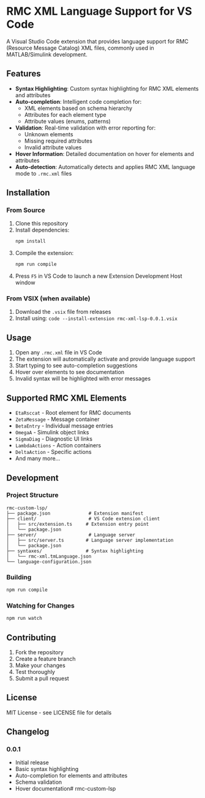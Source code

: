 # RMC XML Language Support for VS Code

A Visual Studio Code extension that provides language support for RMC (Resource Message Catalog) XML files, commonly used in MATLAB/Simulink development.

## Features

- **Syntax Highlighting**: Custom syntax highlighting for RMC XML elements and attributes
- **Auto-completion**: Intelligent code completion for:
   - XML elements based on schema hierarchy
   - Attributes for each element type
   - Attribute values (enums, patterns)
- **Validation**: Real-time validation with error reporting for:
   - Unknown elements
   - Missing required attributes
   - Invalid attribute values
- **Hover Information**: Detailed documentation on hover for elements and attributes
- **Auto-detection**: Automatically detects and applies RMC XML language mode to `.rmc.xml` files

## Installation

### From Source

1. Clone this repository
2. Install dependencies:
    ```bash
    npm install
    ```
3. Compile the extension:
    ```bash
    npm run compile
    ```
4. Press `F5` in VS Code to launch a new Extension Development Host window

### From VSIX (when available)

1. Download the `.vsix` file from releases
2. Install using: `code --install-extension rmc-xml-lsp-0.0.1.vsix`

## Usage

1. Open any `.rmc.xml` file in VS Code
2. The extension will automatically activate and provide language support
3. Start typing to see auto-completion suggestions
4. Hover over elements to see documentation
5. Invalid syntax will be highlighted with error messages

## Supported RMC XML Elements

- `EtaRsccat` - Root element for RMC documents
- `ZetaMessage` - Message container
- `BetaEntry` - Individual message entries
- `OmegaA` - Simulink object links
- `SigmaDiag` - Diagnostic UI links
- `LambdaActions` - Action containers
- `DeltaAction` - Specific actions
- And many more...

## Development

### Project Structure

```
rmc-custom-lsp/
├── package.json              # Extension manifest
├── client/                   # VS Code extension client
│   ├── src/extension.ts     # Extension entry point
│   └── package.json
├── server/                   # Language server
│   ├── src/server.ts        # Language server implementation
│   └── package.json
├── syntaxes/                # Syntax highlighting
│   └── rmc-xml.tmLanguage.json
└── language-configuration.json
```

### Building

```bash
npm run compile
```

### Watching for Changes

```bash
npm run watch
```

## Contributing

1. Fork the repository
2. Create a feature branch
3. Make your changes
4. Test thoroughly
5. Submit a pull request

## License

MIT License - see LICENSE file for details

## Changelog

### 0.0.1
- Initial release
- Basic syntax highlighting
- Auto-completion for elements and attributes
- Schema validation
- Hover documentation#   r m c - c u s t o m - l s p  
 
